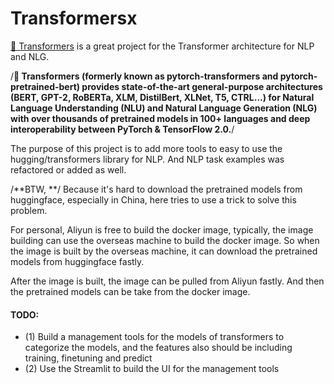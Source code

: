 # Transformersx

[🤗 Transformers](https://github.com/huggingface/transformers) is a great project for the Transformer architecture for NLP and NLG.  

/**🤗 Transformers (formerly known as pytorch-transformers and pytorch-pretrained-bert) provides state-of-the-art general-purpose 
architectures (BERT, GPT-2, RoBERTa, XLM, DistilBert, XLNet, T5, CTRL...) for Natural Language Understanding (NLU) and 
Natural Language Generation (NLG) with over thousands of pretrained models in 100+ languages and deep interoperability 
between PyTorch & TensorFlow 2.0.**/

The purpose of this project is to add more tools to easy to use the hugging/transformers library for NLP.
And NLP task examples was refactored or added as well.

/**BTW, **/
Because it's hard to download the pretrained models from huggingface, especially in China, here tries to use a trick to 
solve this problem.  

For personal, Aliyun is free to build the docker image, typically, the image building can use the overseas machine 
to build the docker image. So when the image is built by the overseas machine, it can download the pretrained models from
huggingface fastly.  

After the image is built, the image can be pulled from Aliyun fastly. And then the pretrained models can be take from the docker image.



#### TODO:  
- (1) Build a management tools for the models of transformers to categorize the models, 
    and the features also should be including training, finetuning and predict
- (2) Use the Streamlit to build the UI for the management tools

